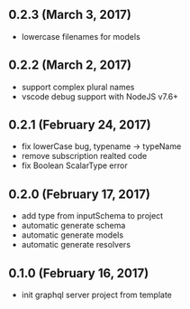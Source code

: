 

## 0.2.3 (March 3, 2017)

* lowercase filenames for models

## 0.2.2 (March 2, 2017)

* support complex plural names
* vscode debug support with NodeJS v7.6+

## 0.2.1 (February 24, 2017)

* fix lowerCase bug, typename -> typeName
* remove subscription realted code
* fix Boolean ScalarType error

## 0.2.0 (February 17, 2017)

* add type from inputSchema to project 
* automatic generate schema
* automatic generate models
* automatic generate resolvers

## 0.1.0 (February 16, 2017)

* init graphql server project from template


